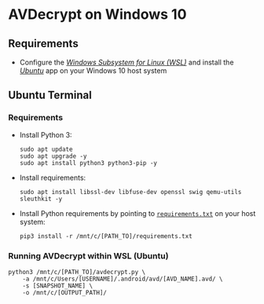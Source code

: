 # AVDecrypt on Windows 10

## Requirements
- Configure the <a href="https://docs.microsoft.com/de-de/windows/wsl/install-win10" target="_blank" rel="noopener noreferrer nofollow">_Windows Subsystem for Linux (WSL)_</a> and install the <a href="https://www.microsoft.com/de-de/p/ubuntu/9nblggh4msv6" target="_blank" rel="noopener noreferrer nofollow">_Ubuntu_</a> app on your Windows 10 host system

## Ubuntu Terminal

### Requirements
- Install Python 3:
    ```
    sudo apt update
    sudo apt upgrade -y
    sudo apt install python3 python3-pip -y
    ```
- Install requirements:
    ```
    sudo apt install libssl-dev libfuse-dev openssl swig qemu-utils sleuthkit -y
    ```
- Install Python requirements by pointing to [`requirements.txt`](requirements.txt) on your host system:
    ```
    pip3 install -r /mnt/c/[PATH_TO]/requirements.txt
    ```

### Running AVDecrypt within WSL (Ubuntu)

```
python3 /mnt/c/[PATH_TO]/avdecrypt.py \
    -a /mnt/c/Users/[USERNAME]/.android/avd/[AVD_NAME].avd/ \
    -s [SNAPSHOT_NAME] \
    -o /mnt/c/[OUTPUT_PATH]/
```